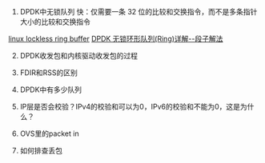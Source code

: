 1. DPDK中无锁队列
快：仅需要一条 32 位的比较和交换指令，而不是多条指针大小的比较和交换指令

[linux lockless ring buffer](https://lwn.net/Articles/340400/)
[DPDK 无锁环形队列(Ring)详解--段子解法](https://zhuanlan.zhihu.com/p/416354181)

2. DPDK收发包和内核驱动收发包的过程

3. FDIR和RSS的区别

4. DPDK中有多少队列

5. IP层是否会校验？IPv4的校验和可以为0，IPv6的校验和不能为0，这是为什么？

6. OVS里的packet in

7. 如何排查丢包